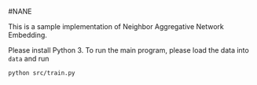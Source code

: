 #NANE

This is a sample implementation of Neighbor Aggregative Network Embedding.

Please install Python 3. To run the main program, please load the data into
`data` and run

```
python src/train.py
```
